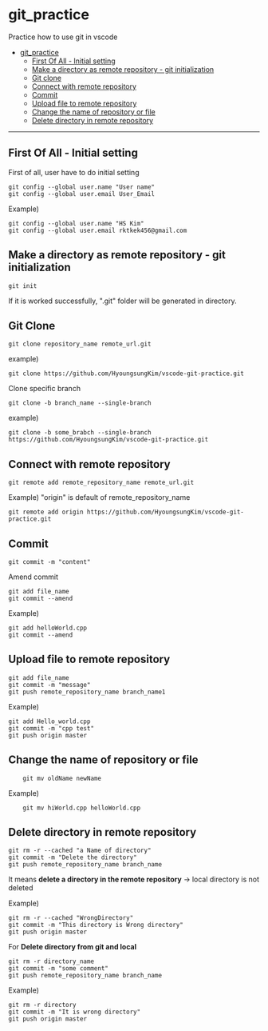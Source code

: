 # git_practice

Practice how to use git in vscode

- [git_practice](#gitpractice)
  - [First Of All - Initial setting](#first-of-all---initial-setting)
  - [Make a directory as remote repository - git initialization](#make-a-directory-as-remote-repository---git-initialization)
  - [Git clone](#git-clone)
  - [Connect with remote repository](#connect-with-remote-repository)
  - [Commit](#commit)
  - [Upload file to remote repository](#upload-file-to-remote-repository)
  - [Change the name of repository or file](#change-the-name-of-repository-or-file)
  - [Delete directory in remote repository](#delete-directory-in-remote-repository)

----

## First Of All - Initial setting

First of all, user have to do initial setting  

```git
git config --global user.name "User name"
git config --global user.email User_Email
```

Example)

```git
git config --global user.name "HS Kim"
git config --global user.email rktkek456@gmail.com
```

## Make a directory as remote repository - git initialization

```git
git init  
```

If it is worked successfully, ".git" folder will be generated in directory.

## Git Clone

```
git clone repository_name remote_url.git  
```

example)

```
git clone https://github.com/HyoungsungKim/vscode-git-practice.git
```

Clone specific branch

```
git clone -b branch_name --single-branch
```

example)

```
git clone -b some_brabch --single-branch https://github.com/HyoungsungKim/vscode-git-practice.git
```



## Connect with remote repository

```git
git remote add remote_repository_name remote_url.git  
```

Example) "origin" is default of remote_repository_name

```git
git remote add origin https://github.com/HyoungsungKim/vscode-git-practice.git
```

## Commit

```git
git commit -m "content"
```

Amend commit

```git
git add file_name
git commit --amend
```

Example)

```git
git add helloWorld.cpp
git commit --amend
```

## Upload file to remote repository

```git
git add file_name
git commit -m "message"
git push remote_repository_name branch_name1
```

Example)

```git
git add Hello_world.cpp  
git commit -m "cpp test"  
git push origin master
```

## Change the name of repository or file

```git 
    git mv oldName newName
```

Example)

```git
    git mv hiWorld.cpp helloWorld.cpp
```

## Delete directory in remote repository

```git
git rm -r --cached "a Name of directory"
git commit -m "Delete the directory"
git push remote_repository_name branch_name
```

It means **delete a directory in the remote repository** -> local directory is not deleted

Example)

```git
git rm -r --cached "WrongDirectory"  
git commit -m "This directory is Wrong directory"  
git push origin master  
```

For **Delete directory from git and local**

```git
git rm -r directory_name
git commit -m "some comment"
git push remote_repository_name branch_name
```

Example)

```git
git rm -r directory
git commit -m "It is wrong directory"
git push origin master
```
